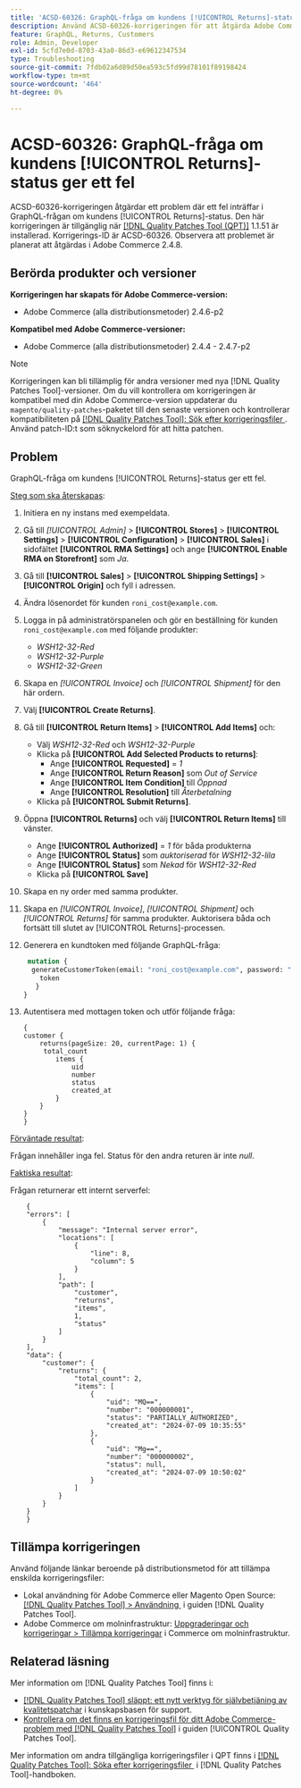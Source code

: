 ```yaml
---
title: 'ACSD-60326: GraphQL-fråga om kundens [!UICONTROL Returns]-status ger ett fel'
description: Använd ACSD-60326-korrigeringen för att åtgärda Adobe Commerce-problemet där ett fel inträffar i GraphQL-frågan om kundens [!UICONTROL Returns]-status.
feature: GraphQL, Returns, Customers
role: Admin, Developer
exl-id: 5cfd7e0d-8703-43a0-86d3-e69612347534
type: Troubleshooting
source-git-commit: 7fdb02a6d89d50ea593c5fd99d78101f89198424
workflow-type: tm+mt
source-wordcount: '464'
ht-degree: 0%

---
```


# ACSD-60326: GraphQL-fråga om kundens [!UICONTROL Returns]-status ger ett fel

ACSD-60326-korrigeringen åtgärdar ett problem där ett fel inträffar i GraphQL-frågan om kundens [!UICONTROL Returns]-status. Den här korrigeringen är tillgänglig när [[!DNL Quality Patches Tool (QPT)]](https://experienceleague.adobe.com/sv/docs/commerce-operations/tools/quality-patches-tool/quality-patches-tool-to-self-serve-quality-patches) 1.1.51 är installerad. Korrigerings-ID är ACSD-60326. Observera att problemet är planerat att åtgärdas i Adobe Commerce 2.4.8.

## Berörda produkter och versioner

**Korrigeringen har skapats för Adobe Commerce-version:**

* Adobe Commerce (alla distributionsmetoder) 2.4.6-p2

**Kompatibel med Adobe Commerce-versioner:**

* Adobe Commerce (alla distributionsmetoder) 2.4.4 - 2.4.7-p2

>[!NOTE]
>
>Korrigeringen kan bli tillämplig för andra versioner med nya [!DNL Quality Patches Tool]-versioner. Om du vill kontrollera om korrigeringen är kompatibel med din Adobe Commerce-version uppdaterar du `magento/quality-patches`-paketet till den senaste versionen och kontrollerar kompatibiliteten på [[!DNL Quality Patches Tool]: Sök efter korrigeringsfiler &#x200B;](https://experienceleague.adobe.com/tools/commerce-quality-patches/index.html?lang=sv-SE). Använd patch-ID:t som söknyckelord för att hitta patchen.

## Problem

GraphQL-fråga om kundens [!UICONTROL Returns]-status ger ett fel.

<u>Steg som ska återskapas</u>:

1. Initiera en ny instans med exempeldata.
1. Gå till *[!UICONTROL Admin]* > **[!UICONTROL Stores]** > **[!UICONTROL Settings]** > **[!UICONTROL Configuration]** > **[!UICONTROL Sales]** i sidofältet **[!UICONTROL RMA Settings]** och ange **[!UICONTROL Enable RMA on Storefront]** som *Ja*.
1. Gå till **[!UICONTROL Sales]** > **[!UICONTROL Shipping Settings]** > **[!UICONTROL Origin]** och fyll i adressen.
1. Ändra lösenordet för kunden `roni_cost@example.com`.
1. Logga in på administratörspanelen och gör en beställning för kunden `roni_cost@example.com` med följande produkter:
   * *WSH12-32-Red*
   * *WSH12-32-Purple*
   * *WSH12-32-Green*
1. Skapa en *[!UICONTROL Invoice]* och *[!UICONTROL Shipment]* för den här ordern.
1. Välj **[!UICONTROL Create Returns]**.
1. Gå till **[!UICONTROL Return Items]** > **[!UICONTROL Add Items]** och:
   * Välj *WSH12-32-Red* och *WSH12-32-Purple*
   * Klicka på **[!UICONTROL Add Selected Products to returns]**:
      * Ange **[!UICONTROL Requested]** = *1*
      * Ange **[!UICONTROL Return Reason]** som *Out of Service*
      * Ange **[!UICONTROL Item Condition]** till *Öppnad*
      * Ange **[!UICONTROL Resolution]** till *Återbetalning*
   * Klicka på **[!UICONTROL Submit Returns]**.
1. Öppna **[!UICONTROL Returns]** och välj **[!UICONTROL Return Items]** till vänster.
   * Ange **[!UICONTROL Authorized]** = *1* för båda produkterna
   * Ange **[!UICONTROL Status]** som *auktoriserad* för *WSH12-32-lila*
   * Ange **[!UICONTROL Status]** som *Nekad* för *WSH12-32-Red*
   * Klicka på **[!UICONTROL Save]**
1. Skapa en ny order med samma produkter.
1. Skapa en *[!UICONTROL Invoice]*, *[!UICONTROL Shipment]* och *[!UICONTROL Returns]* för samma produkter. Auktorisera båda och fortsätt till slutet av [!UICONTROL Returns]-processen.
1. Generera en kundtoken med följande GraphQL-fråga:

   ```GraphQL
    mutation {
     generateCustomerToken(email: "roni_cost@example.com", password: "password") {
       token
      }
   }
   ```

1. Autentisera med mottagen token och utför följande fråga:

   ```
   {
   customer {
       returns(pageSize: 20, currentPage: 1) {
        total_count
           items {
               uid
               number
               status
               created_at
           }
       }
   }
   }
   ```

<u>Förväntade resultat</u>:

Frågan innehåller inga fel. Status för den andra returen är inte *null*.

<u>Faktiska resultat</u>:

Frågan returnerar ett internt serverfel:

```
    {
    "errors": [
        {
            "message": "Internal server error",
            "locations": [
                {
                    "line": 8,
                    "column": 5
                }
            ],
            "path": [
                "customer",
                "returns",
                "items",
                1,
                "status"
            ]
        }
    ],
    "data": {
        "customer": {
            "returns": {
                "total_count": 2,
                "items": [
                    {
                        "uid": "MQ==",
                        "number": "000000001",
                        "status": "PARTIALLY_AUTHORIZED",
                        "created_at": "2024-07-09 10:35:55"
                    },
                    {
                        "uid": "Mg==",
                        "number": "000000002",
                        "status": null,
                        "created_at": "2024-07-09 10:50:02"
                    }
                ]
            }
        }
    }
    } 
```

## Tillämpa korrigeringen

Använd följande länkar beroende på distributionsmetod för att tillämpa enskilda korrigeringsfiler:

* Lokal användning för Adobe Commerce eller Magento Open Source: [[!DNL Quality Patches Tool] > Användning &#x200B;](/help/tools/quality-patches-tool/usage.md) i guiden [!DNL Quality Patches Tool].
* Adobe Commerce om molninfrastruktur: [Uppgraderingar och korrigeringar > Tillämpa korrigeringar](https://experienceleague.adobe.com/docs/commerce-cloud-service/user-guide/develop/upgrade/apply-patches.html?lang=sv-SE) i Commerce om molninfrastruktur.

## Relaterad läsning

Mer information om [!DNL Quality Patches Tool] finns i:

* [[!DNL Quality Patches Tool] släppt: ett nytt verktyg för självbetjäning av kvalitetspatchar](https://experienceleague.adobe.com/sv/docs/commerce-operations/tools/quality-patches-tool/quality-patches-tool-to-self-serve-quality-patches) i kunskapsbasen för support.
* [Kontrollera om det finns en korrigeringsfil för ditt Adobe Commerce-problem med  [!DNL Quality Patches Tool]](/help/tools/quality-patches-tool/patches-available-in-qpt/check-patch-for-magento-issue-with-magento-quality-patches.md) i guiden [!UICONTROL Quality Patches Tool].

Mer information om andra tillgängliga korrigeringsfiler i QPT finns i [[!DNL Quality Patches Tool]: Söka efter korrigeringsfiler &#x200B;](https://experienceleague.adobe.com/tools/commerce-quality-patches/index.html?lang=sv-SE) i [!DNL Quality Patches Tool]-handboken.
